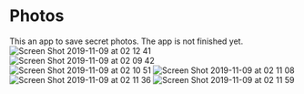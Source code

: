 # Photos
This an app to save secret photos. 
The app is not finished yet.
![Screen Shot 2019-11-09 at 02 12 41](https://user-images.githubusercontent.com/50084891/68518859-910b2c80-0296-11ea-85ce-675483cd9c28.png)
![Screen Shot 2019-11-09 at 02 09 42](https://user-images.githubusercontent.com/50084891/68518876-9cf6ee80-0296-11ea-89b3-b710d85bb6c8.png)
![Screen Shot 2019-11-09 at 02 10 51](https://user-images.githubusercontent.com/50084891/68518878-9ff1df00-0296-11ea-9356-70ced6a15429.png)
![Screen Shot 2019-11-09 at 02 11 08](https://user-images.githubusercontent.com/50084891/68518879-a3856600-0296-11ea-973b-ab2ceb1355e9.png)
![Screen Shot 2019-11-09 at 02 11 36](https://user-images.githubusercontent.com/50084891/68518887-abdda100-0296-11ea-802c-723048959160.png)
![Screen Shot 2019-11-09 at 02 11 59](https://user-images.githubusercontent.com/50084891/68518889-b009be80-0296-11ea-9c8d-0b1366f36e36.png)
